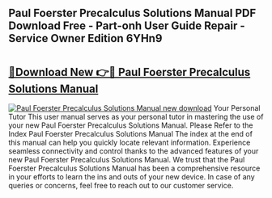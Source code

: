 ## Paul Foerster Precalculus Solutions Manual PDF Download Free - Part-onh User Guide Repair - Service Owner Edition 6YHn9

# <h2><a href="http://bc66196.oget.top/?id=Paul+Foerster+Precalculus+Solutions+Manual">🔗Download New 👉🔴 Paul Foerster Precalculus Solutions Manual</a></h2>

[![Paul Foerster Precalculus Solutions Manual new download](https://i.imgur.com/5g1atiW.png)](http://bc66196.oget.top/?id=Paul+Foerster+Precalculus+Solutions+Manual)
Your Personal Tutor This user manual serves as your personal tutor in mastering the use of your new Paul Foerster Precalculus Solutions Manual. Please Refer to the Index Paul Foerster Precalculus Solutions Manual The index at the end of this manual can help you quickly locate relevant information. Experience seamless connectivity and control thanks to the advanced features of your new Paul Foerster Precalculus Solutions Manual. We trust that the Paul Foerster Precalculus Solutions Manual has been a comprehensive resource in your efforts to learn the ins and outs of your new device. In case of any queries or concerns, feel free to reach out to our customer service.
